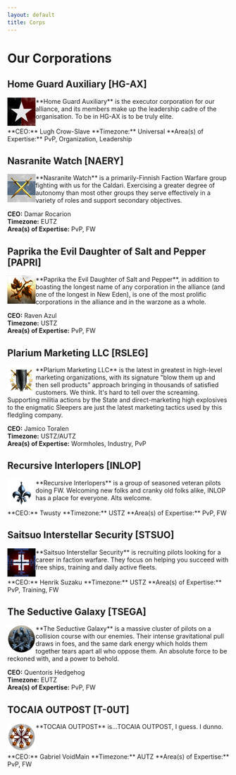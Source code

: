 ```yaml
---
layout: default
title: Corps
---
```


# Our Corporations

## Home Guard Auxiliary [HG-AX]

<div>
  <img src="assets/images/corplogos/hg-ax.png" width="64" height="64" align="left">
</div>
**Home Guard Auxiliary** is the executor corporation for our alliance, and its members make up the leadership cadre of the organisation. To be in HG-AX is to be truly elite.
<br>
<br>
**CEO:** Lugh Crow-Slave  
**Timezone:** Universal  
**Area(s) of Expertise:** PvP, Organization, Leadership  

## Nasranite Watch [NAERY]

<div>
  <img src="assets/images/corplogos/naery.png" width="64" height="64" align="left">
</div>
**Nasranite Watch** is a primarily-Finnish Faction Warfare group fighting with us for the Caldari. Exercising a greater degree of autonomy than most other groups they serve effectively in a variety of roles and support secondary objectives.

**CEO:** Damar Rocarion  
**Timezone:** EUTZ  
**Area(s) of Expertise:** PvP, FW  

## Paprika the Evil Daughter of Salt and Pepper [PAPRI]

<div>
  <img src="assets/images/corplogos/papri.png" width="64" height="64" align="left">
</div>
**Paprika the Evil Daughter of Salt and Pepper**, in addition to boasting the longest name of any corporation in the alliance (and one of the longest in New Eden), is one of the most prolific corporations in the alliance and in the warzone as a whole.

**CEO:** Raven Azul  
**Timezone:** USTZ  
**Area(s) of Expertise:** PvP, FW  

## Plarium Marketing LLC [RSLEG]

<div>
  <img src="assets/images/corplogos/rsleg.png" width="64" height="64" align="left">
</div>
**Plarium Marketing LLC** is the latest in greatest in high-level marketing organizations, with its signature "blow them up and then sell products" approach bringing in thousands of satisfied customers. We think. It's hard to tell over the screaming. Supporting militia actions by the State and direct-marketing high explosives to the enigmatic Sleepers are just the latest marketing tactics used by this fledgling company.

**CEO:** Jamico Toralen  
**Timezone:** USTZ/AUTZ  
**Area(s) of Expertise:** Wormholes, Industry, PvP  

## Recursive Interlopers [INLOP]

<div>
  <img src="assets/images/corplogos/inlop.png" width="64" height="64" align="left">
</div>
**Recursive Interlopers** is a group of seasoned veteran pilots doing FW. Welcoming new folks and cranky old folks alike, INLOP has a place for everyone. Alts welcome.
<br>
<br>
**CEO:** Twusty  
**Timezone:** USTZ  
**Area(s) of Expertise:** PvP, FW  

## Saitsuo Interstellar Security [STSUO]

<div>
  <img src="assets/images/corplogos/stsuo.png" width="64" height="64" align="left">
</div>
**Saitsuo Interstellar Security** is recruiting pilots looking for a career in faction warfare. They focus on helping you succeed with free ships, training and daily active fleets.
<br>
<br>
**CEO:** Henrik Suzaku  
**Timezone:** USTZ  
**Area(s) of Expertise:** PvP, Training, FW  

## The Seductive Galaxy [TSEGA]

<div>
  <img src="assets/images/corplogos/tsega.png" width="64" height="64" align="left">
</div>
**The Seductive Galaxy** is a massive cluster of pilots on a collision course with our enemies. Their intense gravitational pull draws in foes, and the same dark energy which holds them together tears apart all who oppose them. An absolute force to be reckoned with, and a power to behold.

**CEO:** Quentoris Hedgehog  
**Timezone:** EUTZ  
**Area(s) of Expertise:** PvP, FW  

## TOCAIA OUTPOST [T-0UT]

<div>
  <img src="assets/images/corplogos/t-0ut.png" width="64" height="64" align="left">
</div>
**TOCAIA OUTPOST** is...TOCAIA OUTPOST, I guess. I dunno.
<br>
<br>
<br>
<br>
**CEO:** Gabriel VoidMain  
**Timezone:** AUTZ  
**Area(s) of Expertise:** PvP, FW  
